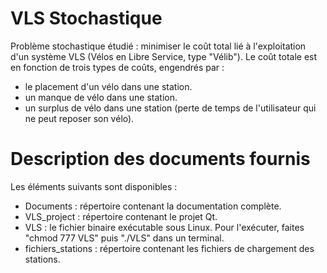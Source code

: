 # VLS Stochastique

Problème stochastique étudié : minimiser le coût total lié à l'exploitation d'un système VLS (Vélos en Libre Service, type "Vélib").
Le coût totale est en fonction de trois types de coûts, engendrés par :
- le placement d'un vélo dans une station.
- un manque de vélo dans une station.
- un surplus de vélo dans une station (perte de temps de l'utilisateur qui ne peut reposer son vélo).  

# Description des documents fournis

Les éléments suivants sont disponibles :

- Documents : répertoire contenant la documentation complète.
- VLS_project : répertoire contenant le projet Qt.
- VLS : le fichier binaire exécutable sous Linux. Pour l'exécuter, faites "chmod 777 VLS" puis "./VLS" dans un terminal.
- fichiers_stations : répertoire contenant les fichiers de chargement des stations.
